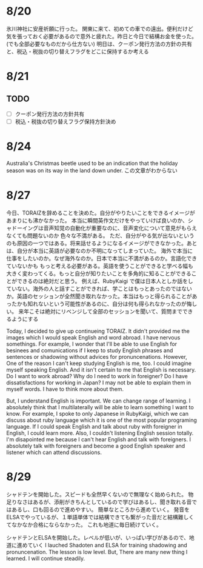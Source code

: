 # 8/20

氷川神社に安産祈願に行った。
関東に来て、初めての車での遠出。便利だけど気を張っておく必要があるので意外と疲れた。昨日と今日で結構お金を使った。(でも全部必要なものだから仕方ない)
明日は、クーポン発行方法の方針の共有と、税込・税抜の切り替えフラグをどこに保持するか考える

# 8/21

## TODO

- [ ] クーポン発行方法の方針共有
- [ ] 税込・税抜の切り替えフラグ保持方針決め

# 8/24

Australia's Christmas beetle used to be an indication that the holiday season was on its way in the land down under.
この文章がわからない

# 8/27

今日、TORAIZを辞めることを決めた。自分がやりたいことをできるイメージがあまりにも沸かなかった。
本当に瞬間英作文だけをやっていけば良いのか、シャドーイングは音声知覚の自動化が重要なのに、音声変化について意見がもらえなくても問題ないのか
色々な不満がある。
ただ、自分がやる気が出ないというのも原因の一つではある。将来話せるようになるイメージができなかった。あとは、自分が本当に英語が必要なのか不明になってしまっていた。
海外で本当に仕事をしたいのか。なぜ海外なのか。日本で本当に不満があるのか。言語化できていないかも
もっと考える必要がある。英語を使うことができると学べる幅も大きく変わってくる。もっと自分が知りたいことを多角的に知ることができることができるのは絶対だと思う。
例えば、RubyKaigi で僕は日本人としか話をしていない。海外の人と話すことができれば、学ことはもっとあったのではないか。英語のセッションが全然聞き取れなかった。本当はもっと得られることがあったかも知れないという可能性があるのに、自分は何も得られなかったのが悔しい。
来年こそは絶対にリベンジして全部のセッションを聞いて、質問までできるようにする

Today, I decided to give up continueing TORAIZ. It didn't provided me the images which I would speak English and word abroad.
I have nervous somethings. For example, I wonder that I'll be able to use English for besinees and comunications if I keep to study English phrases and sentences or shadowing without advices for pronuncenations.
However, One of the reason I can't keep studying English is me, too. I could imagine myself speaking English. And it isn't certain to me that English is necessary.
Do I want to work abroad? Why do I need to work in foreigner? Do I have dissatisfactions for working in Japan? I may not be able to explain them in myself words. I have to think more about them.

But, I understand English is important. We can change range of learning. I absolutely think that I multilaterally will be able to learn something I want to know.
For example, I spoke to only Japanese in RubyKaigi, which we can discuss about ruby language which it is one of the most popular programing language.
If I could speak English and talk about ruby with foreigner in English, I could learn more. Also, I couldn't listening English session totally. I'm disapointed me because I can't hear English and talk with foreigners.
I absolutely talk with foreigners and become a good English speaker and listener which can attend discussions.

# 8/29

シャドテンを開始した。スピードも全然早くないので無理なく始められた。
物足りなさはあるが、添削がきちんとしているので学びはあるし、聞き取れる音ではあるし、口も回るので進めやすい。
簡単なところから進めていく。
発音をELSAでやっているが、１単語単体では結構できても繋がった音だと結構難しくてなかなか合格にならなかった。
これも地道に毎日続けていく。

シャドテンとELSAを開始した。レベルが低いが、いっぱい学びがあるので、地道に進めていく
I lauched Shadoten and ELSA for training shadowing and pronuncenation. The lesson is low level. But, There are many new thing I learned. I will continue steadily.

